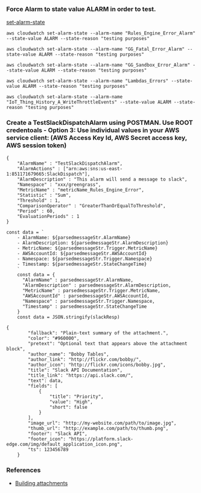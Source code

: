 



### Force Alarm to state value ALARM in order to test.
[set-alarm-state](https://docs.aws.amazon.com/cli/latest/reference/cloudwatch/set-alarm-state.html)
```
aws cloudwatch set-alarm-state --alarm-name "Rules_Engine_Error_Alarm" --state-value ALARM --state-reason "testing purposes"

aws cloudwatch set-alarm-state --alarm-name "GG_Fatal_Error_Alarm" --state-value ALARM --state-reason "testing purposes"

aws cloudwatch set-alarm-state --alarm-name "GG_Sandbox_Error_Alarm" --state-value ALARM --state-reason "testing purposes"

aws cloudwatch set-alarm-state --alarm-name "Lambdas_Errors" --state-value ALARM --state-reason "testing purposes"

aws cloudwatch set-alarm-state --alarm-name "IoT_Thing_History_A_WriteThrottleEvents" --state-value ALARM --state-reason "testing purposes"
```


### Create a TestSlackDispatchAlarm using POSTMAN. Use ROOT credentoals - Option 3: Use individual values in your AWS service client: (AWS Access Key Id, AWS Secret access key, AWS session token) 
```
{
    "AlarmName" : "TestSlackDispatchAlarm",
    "AlarmActions" : ["arn:aws:sns:us-east-1:851171679665:SlackDispatch"],
    "AlarmDescription" : "This alarm will send a message to slack",
    "Namespace" : "xxx/greengrass",
    "MetricName" : "metricName_Rules_Engine_Error",
    "Statistic" : "Sum",
    "Threshold" : 1,
    "ComparisonOperator" : "GreaterThanOrEqualToThreshold",
    "Period" : 60, 
    "EvaluationPeriods" : 1
}
```

```
const data = `
    - AlarmName: ${parsedmessageStr.AlarmName}
    - AlarmDescription: ${parsedmessageStr.AlarmDescription}
    - MetricName: ${parsedmessageStr.Trigger.MetricName}
    - AWSAccountId: ${parsedmessageStr.AWSAccountId}
    - Namespace: ${parsedmessageStr.Trigger.Namespace}
    - Timestamp: ${parsedmessageStr.StateChangeTime}
    `
    const data = {
      "AlarmName" : parsedmessageStr.AlarmName,
      "AlarmDescription" : parsedmessageStr.AlarmDescription,
      "MetricName" : parsedmessageStr.Trigger.MetricName,
      "AWSAccountId" : parsedmessageStr.AWSAccountId,
      "Namespace" : parsedmessageStr.Trigger.Namespace,
      "Timestamp" : parsedmessageStr.StateChangeTime
    }
    const data = JSON.stringify(slackResp)

```


```
{
        "fallback": "Plain-text summary of the attachment.",
        "color": "#960000",
        "pretext": "Optional text that appears above the attachment block",
        "author_name": "Bobby Tables",
        "author_link": "http://flickr.com/bobby/",
        "author_icon": "http://flickr.com/icons/bobby.jpg",
        "title": "Slack API Documentation",
        "title_link": "https://api.slack.com/",
        "text": data,
        "fields": [
            {
                "title": "Priority",
                "value": "High",
                "short": false
            }
        ],
        "image_url": "http://my-website.com/path/to/image.jpg",
        "thumb_url": "http://example.com/path/to/thumb.png",
        "footer": "Slack API",
        "footer_icon": "https://platform.slack-edge.com/img/default_application_icon.png",
        "ts": 123456789
    }
```

### References
- [Building attachments](https://api.slack.com/messaging/composing/layouts#building-attachments)